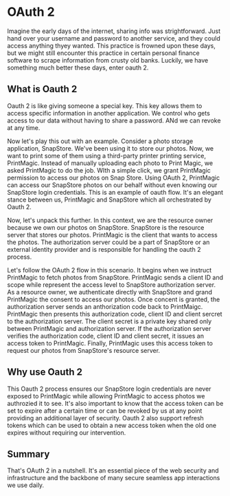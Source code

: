 # OAuth 2

Imagine the early days of the internet, sharing info was strightforward. Just hand over your username and password to another service, and they could access anything thyey wanted. This practice is frowned upon these days, but we might still encounter this practice in certain personal finance software to scrape information from crusty old banks. Luckily, we have something much better these days, enter oauth 2.

## What is Oauth 2

Oauth 2 is like giving someone a special key. This key allows them to access specific information in another application. We control who gets access to our data without having to share a password. ANd we can revoke at any time.

Now let's play this out with an example. Consider a photo storage application, SnapStore. We've been using it to store our photos. Now, we want to print some of them using a third-party printer printing service, PrintMagic. Instead of manually uploading each photo to Print Magic, we asked PrintMagic to do the job. WIth a simple click, we grant PrintMagic permission to access our photos on Snap Store. Using OAuth 2, PrintMagic can access our SnapStore photos on our behalf without even knowing our SnapStore login credentials. This is an example of oauth flow. It's an elegant stance between us, PrintMagic and SnapStore which all orchestrated by Oauth 2.

Now, let's unpack this further. In this context, we are the resource owner because we own our photos on SnapStore. SnapStore is the resource server that stores our photos. PrintMagic is the client that wants to access the photos. The authorization server could be a part of SnapStore or an external identity provider and is responsible for handling the oauth 2 process.

Let's follow the OAuth 2 flow in this scenario. It begins when we instruct PrintMagic to fetch photos from SnapStore. PrintMagic sends a client ID and scope while represent the access level to SnapStore authorization server. As a resource owner, we authenticate directly with SnapStore and grand PrintMagic the consent to access our photos. Once concent is granted, the authorization server sends an anthorization code back to PrintMaigc. PrintMagic then presents this authorization code, client ID and client sercret to the authorization server. The client secret is a private key shared only between PrintMagic and authorization server. If the authorization server verifies the authorization code, client ID and client secret, it issues an access token to PrintMagic. Finally, PrintMagic uses this access token to request our photos from SnapStore's resource server.

## Why use Oauth 2

This Oauth 2 process ensures our SnapStore login credentials are never exposed to PrintMagic while allowing PrintMagic to access photos we authrozied it to see. It's also important to know that the access token can be set to expire after a certain time or can be revoked by us at any point providing an additional layer of security. Oauth 2 also support refresh tokens which can be used to obtain a new access token when the old one expires without requiring our intervention.

## Summary

That's OAuth 2 in a nutshell. It's an essential piece of the web security and infrastructure and the backbone of many secure seamless app interactions we use daily.
